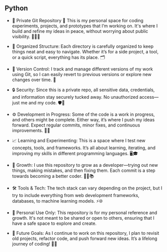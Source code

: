 ## Python

+ 🚀 Private Git Repository 🔐
  This is my personal space for coding experiments, projects, and prototypes that I’m working on. It's where I build and refine my 
  ideas in peace, without worrying about public visibility. 🧑‍💻💡

+ 📂 Organized Structure: Each directory is carefully organized to keep things neat and easy to navigate. Whether it’s for a side 
  project, a tool, or a quick script, everything has its place. 🗂️

+ 💾 Version Control: I track and manage different versions of my work using Git, so I can easily revert to previous versions or 
  explore new changes over time. 🔄

+ 🔒 Security: Since this is a private repo, all sensitive data, credentials, and information stay securely tucked away. No 
  unauthorized access—just me and my code. 🛡️🔑

+ ⚙️ Development in Progress: Some of the code is a work in progress, and others might be complete. Either way, it’s where I push my 
  ideas forward. Expect regular commits, minor fixes, and continuous improvements. 🔧🔄

+ 📈 Learning and Experimenting: This is a space where I test new concepts, tools, and frameworks. It’s all about learning, 
  iterating, and improving my skills in different programming languages. 🖥️🎓

+ 🌱 Growth: I use this repository to grow as a developer—trying out new things, making mistakes, and then fixing them. Each commit 
  is a step towards becoming a better coder. 🚶‍♂️📚

+ 🛠️ Tools & Tech: The tech stack can vary depending on the project, but I try to include everything from web development frameworks, 
  databases, to machine learning models. ⚡🌐

+ 💬 Personal Use Only: This repository is for my personal reference and growth. It's not meant to be shared or open to others, 
  ensuring that I have a safe space to explore and create.

+ 📅 Future Goals: As I continue to work on this repository, I plan to revisit old projects, refactor code, and push forward new 
  ideas. It’s a lifelong journey of coding! 🏁🌟


